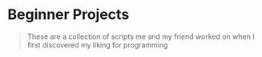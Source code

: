 # Beginner Projects

> These are a collection of scripts me and my friend worked on when I first discovered my liking for programming
